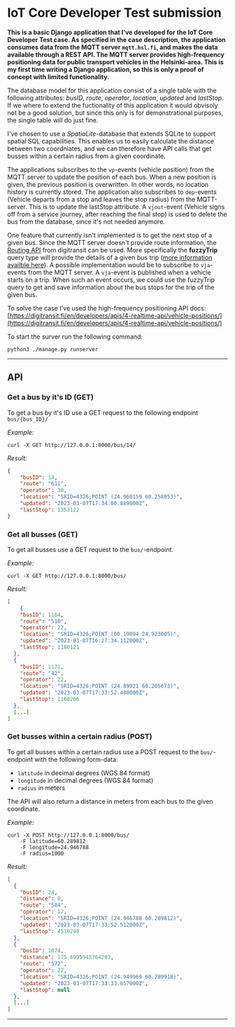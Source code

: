# IoT Core Developer Test submission

**This is a basic Django application that I've developed for the IoT Core Developer Test case. As specified in the case description, the application consumes data from the MQTT server `mqtt.hsl.fi`, and makes the data available through a REST API. The MQTT server provides high-frequency positioning data for public transport vehicles in the Helsinki-area. This is my first time writing a Django application, so this is only a proof of concept with limited functionality.**

The database model for this application consist of a single table with the following attributes: _busID_, _route_, _operator_, _location_, _updated_ and _lastStop_. If we where to extend the fuctionality of this application it would obvisoly not be a good solution, but since this only is for demonstrational purposes, the single table will do just fine.

I've chosen to use a _SpatiaLite_-database that extends SQLite to support spatial SQL capabilities. This enables us to easily calculate the distance between two coordniates, and we can therefore have API calls that get busses within a certain radius from a given coordinate.

The applications subscribes to the `vp`-events (vehicle position) from the MQTT server to update the position of each bus. When a new position is given, the previous position is overwritten. In other words, no location history is currently stored. The application also subscribes to `dep`-events (Vehicle departs from a stop and leaves the stop radius) from the MQTT-server. This is to update the lastStop attribute. A `vjout`-event (Vehicle signs off from a service journey, after reaching the final stop) is used to delete the bus from the database, since it's not needed anymore.

One feature that currently isn't implemented is to get the next stop of a given bus. Since the MQTT server doesn't provide route information, the [Routing API](https://digitransit.fi/en/developers/apis/1-routing-api/routes/) from digitransit can be used. More specifically the **fuzzyTrip** query type will provide the details of a given bus trip ([more information availble here](https://digitransit.fi/en/developers/apis/1-routing-api/routes/#a-namefuzzytripaquery-a-trip-without-its-id)). A possible implementation would be to subscribe to `vja`-events from the MQTT server. A `vja`-event is published when a vehicle starts on a trip. When such an event occurs, we could use the fuzzyTrip query to get and save information about the bus stops for the trip of the given bus.

To solve the case I've used the high-frequency positioning API docs: [https://digitransit.fi/en/developers/apis/4-realtime-api/vehicle-positions/](https://digitransit.fi/en/developers/apis/4-realtime-api/vehicle-positions/)

To start the surver run the following command:

```shell
python3 ./manage.py runserver
```

---

## API

### Get a bus by it's ID (GET)

To get a bus by it's ID use a GET request to the following endpoint `bus/{bus_ID}/`

_Example:_

```shell
curl -X GET http://127.0.0.1:8000/bus/14/
```

_Result:_

```json
{
    "busID": 14,
    "route": "611",
    "operator": 30,
    "location": "SRID=4326;POINT (24.960159 60.258053)",
    "updated": "2023-03-07T17:34:00.889000Z",
    "lastStop": 1353122
}
```

### Get all busses (GET)

To get all busses use a GET request to the `bus/`-endpoint.

_Example:_

```shell
curl -X GET http://127.0.0.1:8000/bus/
```

_Result:_

```json
[
    {
    "busID": 1164,
    "route": "510",
    "operator": 22,
    "location": "SRID=4326;POINT (60.19094 24.923005)",
    "updated": "2023-03-07T16:27:34.112000Z",
    "lastStop": 1180121
  },
  {
    "busID": 1171,
    "route": "42",
    "operator": 22,
    "location": "SRID=4326;POINT (24.89921 60.205673)",
    "updated": "2023-03-07T17:33:52.480000Z",
    "lastStop": 1160206
  },
  [...]
]
```

### Get busses within a certain radius (POST)

To get all busses within a certain radius use a POST request to the `bus/`-endpoint with the following form-data:

-   `latitude` in decimal degrees (WGS 84 format)
-   `longitude` in decimal degrees (WGS 84 format)
-   `radius` in meters

The API will also return a distance in meters from each bus to the given coordinate.

_Example:_

```shell
curl -X POST http://127.0.0.1:8000/bus/
    -F latitude=60.289812
    -F longitude=24.946788
    -F radius=1000
```

_Result:_

```json
[
  {
    "busID": 24,
    "distance": 0,
    "route": "584",
    "operator": 17,
    "location": "SRID=4326;POINT (24.946788 60.289812)",
    "updated": "2023-03-07T17:33:52.512000Z",
    "lastStop": 4510240
  },
  {
    "busID": 1074,
    "distance": 175.6995945764203,
    "route": "572",
    "operator": 22,
    "location": "SRID=4326;POINT (24.949969 60.289918)",
    "updated": "2023-03-07T17:33:33.857000Z",
    "lastStop": null
  },
  [...]
]
```

---
